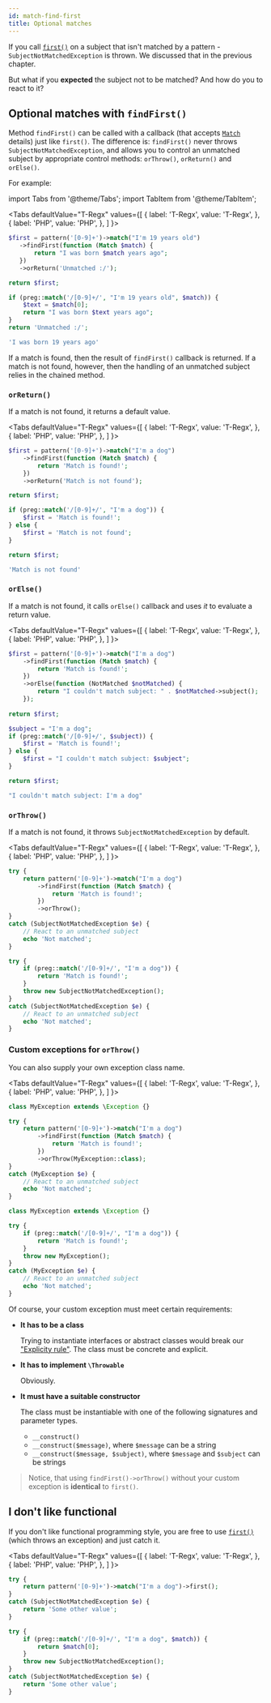 ```yaml
---
id: match-find-first
title: Optional matches
---
```


If you call [`first()`](match-first.md) on a subject that isn't matched by a pattern - `SubjectNotMatchedException` is thrown. We discussed
that in the previous chapter. 

But what if you **expected** the subject not to be matched? And how do you to react to it? 

## Optional matches with `findFirst()`

Method `findFirst()` can be called with a callback (that accepts [`Match`](match-details.md) details) just like `first()`. The difference is:
`findFirst()` never throws `SubjectNotMatchedException`, and allows you to control an unmatched subject by appropriate 
control methods: `orThrow()`, `orReturn()` and `orElse()`.

For example:

import Tabs from '@theme/Tabs';
import TabItem from '@theme/TabItem';

<Tabs
  defaultValue="T-Regx"
  values={[
    { label: 'T-Regx', value: 'T-Regx', },
    { label: 'PHP', value: 'PHP', },
  ]
}>
<TabItem value="T-Regx">

```php
$first = pattern('[0-9]+')->match("I'm 19 years old")
   ->findFirst(function (Match $match) {
       return "I was born $match years ago";
   })
   ->orReturn('Unmatched :/');

return $first;
```

</TabItem>
<TabItem value="PHP">

```php
if (preg::match('/[0-9]+/', "I'm 19 years old", $match)) {
    $text = $match[0];
    return "I was born $text years ago";
}
return 'Unmatched :/';
```

</TabItem>
</Tabs>

<!--Result-Value-->
```php
'I was born 19 years ago'
```

If a match is found, then the result of `findFirst()` callback is returned. If a match is not found, however, then the 
handling of an unmatched subject relies in the chained method.

### `orReturn()`

If a match is not found, it returns a default value.

<Tabs
  defaultValue="T-Regx"
  values={[
    { label: 'T-Regx', value: 'T-Regx', },
    { label: 'PHP', value: 'PHP', },
  ]
}>
<TabItem value="T-Regx">

```php
$first = pattern('[0-9]+')->match("I'm a dog")
    ->findFirst(function (Match $match) {
        return 'Match is found!';
    })
    ->orReturn('Match is not found');

return $first;
```

</TabItem>
<TabItem value="PHP">

```php
if (preg::match('/[0-9]+/', "I'm a dog")) {
    $first = 'Match is found!';
} else {
    $first = 'Match is not found';
}

return $first;
```

</TabItem>
</Tabs>

<!--Result-Value-->
```php
'Match is not found'
```

### `orElse()`

If a match is not found, it calls `orElse()` callback and uses *it* to evaluate a return value.

<Tabs
  defaultValue="T-Regx"
  values={[
    { label: 'T-Regx', value: 'T-Regx', },
    { label: 'PHP', value: 'PHP', },
  ]
}>
<TabItem value="T-Regx">

```php
$first = pattern('[0-9]+')->match("I'm a dog")
    ->findFirst(function (Match $match) {
        return 'Match is found!';
    })
    ->orElse(function (NotMatched $notMatched) { 
        return "I couldn't match subject: " . $notMatched->subject();
    });
    
return $first;
```

</TabItem>
<TabItem value="PHP">

```php
$subject = "I'm a dog";
if (preg::match('/[0-9]+/', $subject)) {
    $first = 'Match is found!';
} else {
    $first = "I couldn't match subject: $subject";
}

return $first;
```

</TabItem>
</Tabs>

<!--Result-Value-->
```php
"I couldn't match subject: I'm a dog"
```

### `orThrow()`

If a match is not found, it throws `SubjectNotMatchedException` by default.

<Tabs
  defaultValue="T-Regx"
  values={[
    { label: 'T-Regx', value: 'T-Regx', },
    { label: 'PHP', value: 'PHP', },
  ]
}>
<TabItem value="T-Regx">

```php
try {
    return pattern('[0-9]+')->match("I'm a dog")
        ->findFirst(function (Match $match) {
            return 'Match is found!';
        })
        ->orThrow();
}
catch (SubjectNotMatchedException $e) {
    // React to an unmatched subject
    echo 'Not matched';
}
```

</TabItem>
<TabItem value="PHP">

```php
try {
    if (preg::match('/[0-9]+/', "I'm a dog")) {
        return 'Match is found!';
    } 
    throw new SubjectNotMatchedException();
}
catch (SubjectNotMatchedException $e) {
    // React to an unmatched subject
    echo 'Not matched';
}
```

</TabItem>
</Tabs>


### Custom exceptions for `orThrow()`

You can also supply your own exception class name.

<Tabs
  defaultValue="T-Regx"
  values={[
    { label: 'T-Regx', value: 'T-Regx', },
    { label: 'PHP', value: 'PHP', },
  ]
}>
<TabItem value="T-Regx">

```php
class MyException extends \Exception {}

try {
    return pattern('[0-9]+')->match("I'm a dog")
        ->findFirst(function (Match $match) {
            return 'Match is found!';
        })
        ->orThrow(MyException::class);
}
catch (MyException $e) {
    // React to an unmatched subject
    echo 'Not matched';
}
```

</TabItem>
<TabItem value="PHP">

```php
class MyException extends \Exception {}

try {
    if (preg::match('/[0-9]+/', "I'm a dog")) {
        return 'Match is found!';
    } 
    throw new MyException();
}
catch (MyException $e) {
    // React to an unmatched subject
    echo 'Not matched';
}
```

</TabItem>
</Tabs>

Of course, your custom exception must meet certain requirements:

- **It has to be a class**
  
  Trying to instantiate interfaces or abstract classes would break our ["Explicity rule"](whats-the-point#t-regx-to-the-rescue). 
  The class must be concrete and explicit.

- **It has to implement `\Throwable`**
  
  Obviously.

- **It must have a suitable constructor**

  The class must be instantiable with one of the following signatures and parameter types.

   - `__construct()`
   - `__construct($message)`, where `$message` can be a string
   - `__construct($message, $subject)`, where `$message` and `$subject` can be strings

> Notice, that using `findFirst()->orThrow()` without your custom exception is **identical** to `first()`.

## I don't like functional

If you don't like functional programming style, you are free to use [`first()`](match-first.md) (which throws an exception) 
and just catch it.

<Tabs
  defaultValue="T-Regx"
  values={[
    { label: 'T-Regx', value: 'T-Regx', },
    { label: 'PHP', value: 'PHP', },
  ]
}>
<TabItem value="T-Regx">

```php
try {
    return pattern('[0-9]+')->match("I'm a dog")->first();
}
catch (SubjectNotMatchedException $e) {
    return 'Some other value';
}
```

</TabItem>
<TabItem value="PHP">

```php
try {
    if (preg::match('/[0-9]+/', "I'm a dog", $match)) {
        return $match[0];
    }
    throw new SubjectNotMatchedException();
}
catch (SubjectNotMatchedException $e) {
    return 'Some other value';
}
```

</TabItem>
</Tabs>
